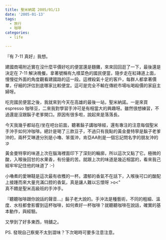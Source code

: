 ```yaml
---
title: 聖米納諾 2005/01/13
date: '2005-01-13'
tags:
  - 旅行
  - 咖啡
categories:
  - life

---
```

『有 7-11 真好』我想。  
  
建國商場附近實在沒什麼平價好吃的便當還是麵攤，來來回回逛了一下，最後還是決定在 7-11 解決晚餐。拿著號稱有九樣菜色的國民便當，隨步走在紅磚道上面，慢慢從外面的角度觀看建國路的這一段。這裡殺氣十足的客戶，每群人都拿著價單，仔細的評估到底哪家比較便宜。這可是完全不輸在傳統市場吆喝殺價的家庭主婦呀。  
  
吃完國民便當之後，我就來到今天在高雄的最後一站，聖米納諾。一是來買 espresso 咖啡豆，二來我對學習手沖可是有相當大的興趣呀。雖然很想練習，不過還是沒跟鬍子老爹開口。原因有很多啦，說起來是落落長。  
  
今天我幾乎都站在/坐在吧台前面，聽著鬍子講咖啡經，還有專注的注意每個聖米手沖手如何沖咖啡。總計是喝了三款豆子，不過只有我點的黃金曼特寧是鬍子老爹沖的，兩杯艾琳達分別是小嚕、笨蛋沖，肯亞AA則是一個忘記問名字的朋友沖的 :p  
  
黃金曼特寧的味道上次在腦海裡面印下了深刻的輪廓，所以這次又點了它。極微的酸，入喉後回甘的水果香，有份量的苦。就跟上次的味道是幾近相當的，看來我己經牢牢記住他的味道了 :-)  
  
小嚕煮的愛琳韃是這次最有收穫的一杯。濃郁的香氣不在話下，入喉後可口的酸配上接踵而來大量充滿口腔的香氣，真是讓人難以忘懷呀 >o<"  
真不饋是聖米高級班的手沖手。  
  
『聽聽咖啡跟你說話的聲音…』鬍子老大說的。手沖法是種藝術，不同的粗細、溫度、水柱都會影響到這杯咖啡，如何煮好一杯咖啡？就聽聽咖啡在說話，確實的基本動作，與經驗。  
  
又學到了好多東西，特舖之。  
  
PS. 發現自己察覺不太到澀味？下次喝時可要多注意注意。